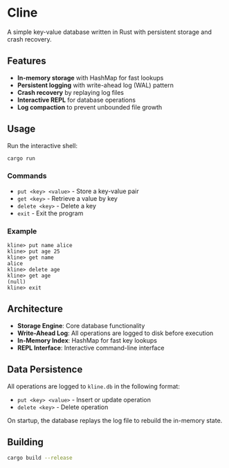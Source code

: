 # Cline

A simple key-value database written in Rust with persistent storage and crash recovery.

## Features

- **In-memory storage** with HashMap for fast lookups
- **Persistent logging** with write-ahead log (WAL) pattern
- **Crash recovery** by replaying log files
- **Interactive REPL** for database operations
- **Log compaction** to prevent unbounded file growth

## Usage

Run the interactive shell:

```bash
cargo run
```

### Commands

- `put <key> <value>` - Store a key-value pair
- `get <key>` - Retrieve a value by key
- `delete <key>` - Delete a key
- `exit` - Exit the program

### Example

```
kline> put name alice
kline> put age 25
kline> get name
alice
kline> delete age
kline> get age
(null)
kline> exit
```

## Architecture

- **Storage Engine**: Core database functionality
- **Write-Ahead Log**: All operations are logged to disk before execution
- **In-Memory Index**: HashMap for fast key lookups
- **REPL Interface**: Interactive command-line interface

## Data Persistence

All operations are logged to `kline.db` in the following format:
- `put <key> <value>` - Insert or update operation
- `delete <key>` - Delete operation

On startup, the database replays the log file to rebuild the in-memory state.

## Building

```bash
cargo build --release
```
